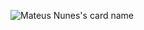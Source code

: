 


![Mateus Nunes's card name](https://github-cardname.caliph.my.id/api?name=Mateus%20Nunes&description=Hi,%20I%27m%20a%20back%20end%20web%20developer%20and%20i%27m%2020%20y.o.%20Nice%20to%20meet%20you%20%F0%9F%91%8B&image=https://avatars.githubusercontent.com/u/69170710?v=4&backgroundColor=%23ecf0f1&instagram=_mateusn&twitter=nunitoo_&pattern=wiggle&colorPattern=%23eaeaea)



